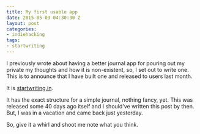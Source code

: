 ```yaml
---
title: My first usable app
date: 2015-05-03 04:30:30 Z
layout: post
categories:
- indiehacking
tags:
- startwriting
---
```


I previously wrote about having a better journal app for pouring out my private my thoughts and how it is non-existent, so, I set out to write one. This is to announce that I have built one and released to users last month.

It is [startwriting.in](http://www.startwriting.in).

It has the exact structure for a simple journal, nothing fancy, yet. This was released some 40 days ago itself and I should've written this post by then. But, I was in a vacation and came back just yesterday.

So, give it a whirl and shoot me note what you think.
